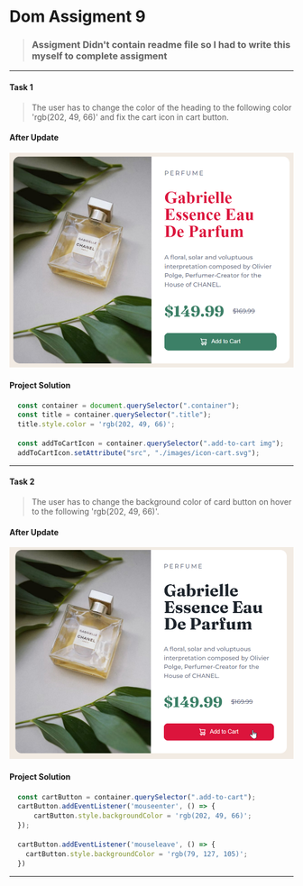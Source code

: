 # Dom Assigment 9

> ### Assigment Didn't contain readme file so I had to write this myself to complete assigment

---

#### Task 1

> The user has to change the color of the heading to the following color 'rgb(202, 49, 66)' and fix the cart icon in cart button.

#### After Update

![Task 1](./ass9.1-after.png)

#### Project Solution

```JavaScript
  const container = document.querySelector(".container");
  const title = container.querySelector(".title");
  title.style.color = 'rgb(202, 49, 66)';

  const addToCartIcon = container.querySelector(".add-to-cart img");
  addToCartIcon.setAttribute("src", "./images/icon-cart.svg");
```

---

#### Task 2

> The user has to change the background color of card button on hover to the following 'rgb(202, 49, 66)'.

#### After Update

![Task 1](./ass9.2-after.png)

#### Project Solution

```JavaScript
  const cartButton = container.querySelector(".add-to-cart");
  cartButton.addEventListener('mouseenter', () => {
      cartButton.style.backgroundColor = 'rgb(202, 49, 66)';
  });

  cartButton.addEventListener('mouseleave', () => {
    cartButton.style.backgroundColor = 'rgb(79, 127, 105)';
  })
```

---
